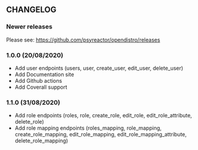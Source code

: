 ## CHANGELOG

### Newer releases

Please see: https://github.com/psyreactor/opendistro/releases

### 1.0.0 (20/08/2020)
- Add user endpoints (users, user, create_user, edit_user, delete_user)
- Add Documentation site
- Add Github actions
- Add Coverall support

### 1.1.0 (31/08/2020)
- Add role endpoints (roles, role, create_role, edit_role, edit_role_attribute, delete_role)
- Add role mapping endpoints (roles_mapping, role_mapping, create_role_mapping, edit_role_mapping, edit_role_mapping_attribute, delete_role_mapping)